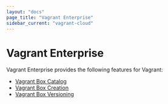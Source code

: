 ```yaml
---
layout: "docs"
page_title: "Vagrant Enterprise"
sidebar_current: "vagrant-cloud"
---
```


# Vagrant Enterprise

Vagrant Enterprise provides the following features for Vagrant:

- [Vagrant Box Catalog](/docs/vagrant-cloud/boxes/catalog.html)
- [Vagrant Box Creation](/docs/vagrant-cloud/boxes/create.html)
- [Vagrant Box Versioning](/docs/vagrant-cloud/boxes/lifecycle.html)
